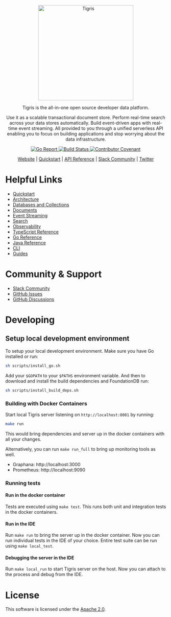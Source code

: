 <p align="center">
  <a href="https://www.tigrisdata.com/"><img src="https://docs.tigrisdata.com/logo/dark.png" alt="Tigris" width="298" /></a> 
</p>

<p align="center">
Tigris is the all-in-one open source developer data platform. 
</p>

<p align="center">
Use it as a
scalable transactional document store. Perform real-time search across your
data stores automatically. Build event-driven apps with real-time event
streaming. All provided to you through a unified serverless API enabling you
to focus on building applications and stop worrying about the data
infrastructure.
</p>

<p align="center">
<a href="https://goreportcard.com/report/github.com/tigrisdata/tigris"> 
<img src="https://goreportcard.com/badge/github.com/tigrisdata/tigris" alt="Go Report">
</a>
<a href="">
<img src="https://github.com/tigrisdata/tigris/workflows/Go/badge.svg" alt="Build Status">
</a>
<a href="CODE_OF_CONDUCT.md">
<img src="https://img.shields.io/badge/Contributor%20Covenant-2.1-4baaaa.svg" alt="Contributor Covenant">
</a>
</p>

<p align="center">
  <a href="https://www.tigrisdata.com/">Website</a> |
  <a href="https://docs.tigrisdata.com/quickstart">Quickstart</a> |
  <a href="https://docs.tigrisdata.com/apidocs/">API Reference</a> |
  <a href="https://join.slack.com/t/tigrisdatacommunity/shared_invite/zt-16fn5ogio-OjxJlgttJIV0ZDywcBItJQ">Slack Community</a> | 
  <a href="https://twitter.com/TigrisData">Twitter</a>
</p>

# Helpful Links

- [Quickstart](https://docs.tigrisdata.com/quickstart)
- [Architecture](https://docs.tigrisdata.com/overview/architecture)
- [Databases and Collections](https://docs.tigrisdata.com/overview/databases)
- [Documents](https://docs.tigrisdata.com/documents/)
- [Event Streaming](https://docs.tigrisdata.com/events/)
- [Search](https://docs.tigrisdata.com/searching/)
- [Observability](https://docs.tigrisdata.com/observability/)
- [TypeScript Reference](https://docs.tigrisdata.com/typescript/)
- [Go Reference](https://docs.tigrisdata.com/golang/)
- [Java Reference](https://docs.tigrisdata.com/java/)
- [CLI](https://docs.tigrisdata.com/cli)
- [Guides](https://docs.tigrisdata.com/guides/)

# Community & Support

- [Slack Community](https://join.slack.com/t/tigrisdatacommunity/shared_invite/zt-16fn5ogio-OjxJlgttJIV0ZDywcBItJQ)
- [GitHub Issues](https://github.com/tigrisdata/tigris/issues)
- [GitHub Discussions](https://github.com/tigrisdata/tigris/discussions)

# Developing

## Setup local development environment

To setup your local development environment. Make sure you have Go installed or run:

```sh
sh scripts/install_go.sh
```

Add your `$GOPATH` to your `$PATHS` environment variable. And then to download and
install the build dependencies and FoundationDB run:

```sh
sh scripts/install_build_deps.sh
```

### Building with Docker Containers

Start local Tigris server listening on `http://localhost:8081` by running:

```sh
make run
```

This would bring dependencies and server up in the docker containers with all
your changes.

Alternatively, you can run `make run_full` to bring up monitoring tools as well.

- Graphana: http://localhost:3000
- Prometheus: http://localhost:9090

### Running tests

#### Run in the docker container

Tests are executed using `make test`. This runs both unit and integration
tests in the docker containers.

#### Run in the IDE

Run `make run` to bring the server up in the docker container.
Now you can run individual tests in the IDE of your choice.
Entire test suite can be run using `make local_test`.

#### Debugging the server in the IDE

Run `make local_run` to start Tigris server on the host.
Now you can attach to the process and debug from the IDE.

# License

This software is licensed under the [Apache 2.0](LICENSE).
